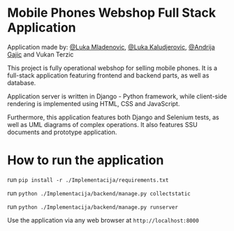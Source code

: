 # Mobile Phones Webshop Full Stack Application

Application made by: [@Luka Mladenovic](https://github.com/mladenovicluka), [@Luka Kaludjerovic](https://github.com/LukaKaludjerovic), [@Andrija Gajic](https://github.com/adagajic) and Vukan Terzic 

This project is fully operational webshop for selling mobile phones. It is a full-stack application featuring frontend and backend parts, as well as database. 

Application server is written in Django - Python framework, while client-side rendering is implemented using HTML, CSS and JavaScript. 

Furthermore, this application features both Django and Selenium tests, as well as UML diagrams of complex operations. It also features SSU documents and prototype application. 

# How to run the application

run `pip install -r ./Implementacija/requirements.txt`

run `python ./Implementacija/backend/manage.py collectstatic`

run `python ./Implementacija/backend/manage.py runserver`

Use the application via any web browser at `http://localhost:8000`
